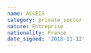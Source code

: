 ```yaml
---
name: ACCEIS
category: private_sector
nature: Entreprise
nationality: France
date_signed: '2018-11-12'
---
```

    